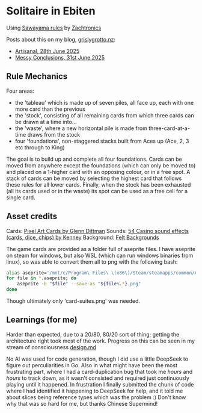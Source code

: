 # Solitaire in Ebiten

Using [Sawayama rules](https://www.watsonbrosgames.com/solitaire/) by [Zachtronics](https://www.zachtronics.com/solitaire-collection/)

Posts about this on my blog, [grislygrotto.nz](https://grislygrotto.nz):

- [Artisanal, 28th June 2025](https://grislygrotto.nz/post/artisanal)
- [Messy Conclusions, 31st June 2025](https://grislygrotto.nz/post/messy-conclusions)

## Rule Mechanics

Four areas:

- the 'tableau' which is made up of seven piles, all face up, each with one more card than the previous
- the 'stock', consisting of all remaining cards from which three cards can be drawn at a time into...
- the 'waste', where a new horizontal pile is made from three-card-at-a-time draws from the stock
- four 'foundations', non-staggered stacks built from Aces up (Ace, 2, 3 etc through to King)

The goal is to build up and complete all four foundations. Cards can be moved from anywhere except the foundations (which can only be moved to) and placed on a 1-higher card with an opposing colour, or in a free spot. A stack of cards can be moved by selecting the highest card that follows these rules for all lower cards. Finally, when the stock has been exhausted (all its cards used or in the waste) its spot can be used as a free cell for a single card.

## Asset credits

Cards: [Pixel Art Cards by Glenn Dittman](https://opengameart.org/content/pixel-art-cards)
Sounds: [54 Casino sound effects (cards, dice, chips) by Kenney](https://opengameart.org/content/54-casino-sound-effects-cards-dice-chips)
Background: [Felt Backgrounds](https://opengameart.org/content/felt-backgrounds)

The game cards are provided as a folder full of aseprite files. I have aseprite on steam for windows, but also WSL (which can run windows binaries from linux), so was able to convert them all to png with the following bash:

```bash
alias aseprite='/mnt/c/Program\ Files\ \(x86\)/Steam/steamapps/common/Aseprite/Aseprite.exe'
for file in *.aseprite; do
    aseprite -b "$file" --save-as "${file%.*}.png"
done
```

Though ultimately only 'card-suites.png' was needed.

## Learnings (for me)

Harder than expected, due to a 20/80, 80/20 sort of thing; getting the architecture right took most of the work. Progress on this can be seen in my stream of consciousness [design.md](./design.md)

No AI was used for code generation, though I did use a little DeepSeek to figure out perculiarities in Go. Also in what might have been the most frustrating part, where I had a card-duplication bug that took me *hours* and *hours* to track down, as it wasn't consisted and required just continuously playing until it happened. In frustration I finally submitted the chunk of code where I had identified it happening to DeepSeek for help, and it told me about slices being reference types which was the problem :) Don't know why that was so hard for me, but thanks Chinese Supermind!
